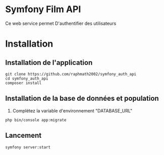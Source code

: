 # Symfony Film API

Ce web service permet D'authentifier des utilisateurs

# Installation

## Installation de l'application
```
git clone https://github.com/raphmath2002/symfony_auth_api
cd symfony_auth_api
composer install
```

## Installation de la base de données et population

 1. Complétez la variable d'environnement "DATABASE_URL"

```
php bin/console app:migrate
```

## Lancement

```
symfony server:start
```
